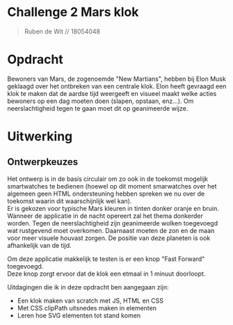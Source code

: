 
# Challenge 2 Mars klok
> Ruben de Wit // 18054048

# Opdracht
Bewoners van Mars, de zogenoemde "New Martians", hebben bij Elon Musk geklaagd over het ontbreken van een centrale klok.
Elon heeft gevraagd een klok te maken dat de aardse tijd weergeeft en visueel maakt welke acties bewoners op een dag moeten doen (slapen, opstaan, enz...).
Om neerslachtigheid tegen te gaan moet dit op geanimeerde wijze.

# Uitwerking
Ontwerpkeuzes
-------------
Het ontwerp is in de basis circulair om zo ook in de toekomst mogelijk smartwatches te bedienen (hoewel op dit moment smarwatches over het algemeen geen HTML ondersteuning hebben spreken we nu over de toekomst waarin dit waarschijnlijk wel kan).  
Er is gekozen voor typische Mars kleuren in tinten donker oranje en bruin.
Wanneer de applicatie in de nacht opereert zal het thema donkerder worden.
Tegen de neerslachtigheid zijn geanimeerde wolken toegevoegd wat rustgevend moet overkomen.
Daarnaast moeten de zon en de maan voor meer visuele houvast zorgen. De positie van deze planeten is ook afhankelijk van de tijd.

Om deze applicatie makkelijk te testen is er een knop "Fast Forward" toegevoegd.  
Deze knop zorgt ervoor dat de klok een etmaal in 1 minuut doorloopt.

Uitdagingen die ik in deze opdracht ben aangegaan zijn:
* Een klok maken van scratch met JS, HTML en CSS
* Met CSS clipPath uitsnedes maken in elementen
* Leren hoe SVG elementen tot stand komen